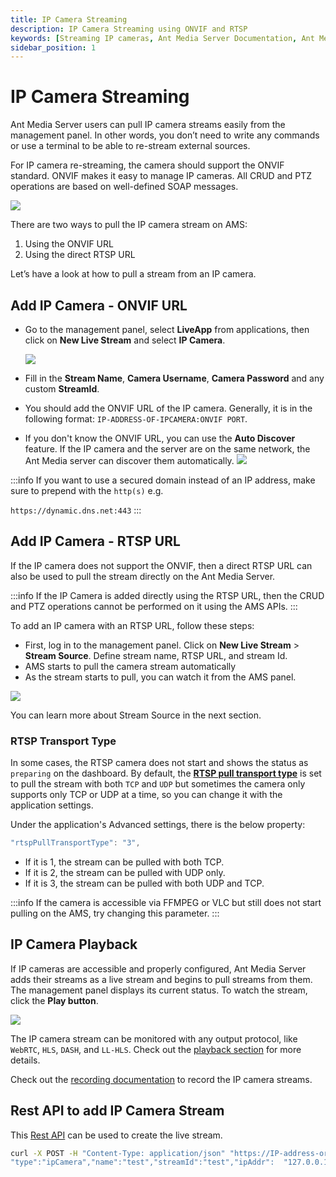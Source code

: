 ```yaml
---
title: IP Camera Streaming
description: IP Camera Streaming using ONVIF and RTSP
keywords: [Streaming IP cameras, Ant Media Server Documentation, Ant Media Server Tutorials]
sidebar_position: 1
---
```


# IP Camera Streaming

Ant Media Server users can pull IP camera streams easily from the management panel. In other words, you don’t need to write any commands or use a terminal to be able to re-stream external sources.

For IP camera re-streaming, the camera should support the ONVIF standard. ONVIF makes it easy to manage IP cameras. All CRUD and PTZ operations are based on well-defined SOAP messages.

![](@site/static/img/onvif_conformance.gif)

There are two ways to pull the IP camera stream on AMS:

1. Using the ONVIF URL
2. Using the direct RTSP URL

Let’s have a look at how to pull a stream from an IP camera.

## Add IP Camera - ONVIF URL

- Go to the management panel, select **LiveApp** from applications, then click on **New Live Stream** and select **IP Camera**.  

    ![](@site/static/img/re-stream-add-ip-camera-1.png)

- Fill in the **Stream Name**, **Camera Username**, **Camera Password** and any custom **StreamId**. 

- You should add the ONVIF URL of the IP camera. Generally, it is in the following format: ```IP-ADDRESS-OF-IPCAMERA:ONVIF PORT```. 

- If you don't know the ONVIF URL, you can use the **Auto Discover** feature. If the IP camera and the server are on the same network, the Ant Media server can discover them automatically.
    ![](@site/static/img/publish-live-stream/IP-Camera-and-External-Sources/IP-Camera-Add.png)

:::info
If you want to use a secured domain instead of an IP address, make sure to prepend with the `http(s)` e.g.

`https://dynamic.dns.net:443`
:::

## Add IP Camera - RTSP URL 

If the IP camera does not support the ONVIF, then a direct RTSP URL can also be used to pull the stream directly on the Ant Media Server.

:::info
If the IP Camera is added directly using the RTSP URL, then the CRUD and PTZ operations cannot be performed on it using the AMS APIs.
:::

To add an IP camera with an RTSP URL, follow these steps:

*   First, log in to the management panel. Click on 
**New Live Stream** > **Stream Source**. Define stream name, RTSP URL, and stream Id.
*   AMS starts to pull the camera stream automatically
*   As the stream starts to pull, you can watch it from the AMS panel.

![](@site/static/img/publish-live-stream/IP-Camera-and-External-Sources/Stream-Source.png)

You can learn more about Stream Source in the next section.

### RTSP Transport Type

In some cases, the RTSP camera does not start and shows the status as `preparing` on the dashboard. By default, the [**RTSP pull transport type**](https://antmedia.io/javadoc/io/antmedia/AppSettings.html#rtspPullTransportType) is set to pull the stream with both `TCP` and ⁣`UDP` but sometimes the camera only supports only TCP or UDP at a time, so you can change it with the application settings.

Under the application's Advanced settings, there is the below property:

```js
"rtspPullTransportType": "3",
```

- If it is 1, the stream can be pulled with both TCP.
- If it is 2, the stream can be pulled with UDP only.
- If it is 3, the stream can be pulled with both UDP and TCP.

:::info
If the camera is accessible via FFMPEG or VLC but still does not start pulling on the AMS, try changing this parameter.
:::

## IP Camera Playback

If IP cameras are accessible and properly configured, Ant Media Server adds their streams as a live stream and begins to pull streams from them. The management panel displays its current status. To watch the stream, click the **Play button**.

![](@site/static/img/publish-live-stream/IP-Camera-and-External-Sources/IP-Camera-Play.png)

The IP camera stream can be monitored with any output protocol, like `WebRTC`, `HLS`⁣, ⁣`DASH`, and `LL-HLS`. Check out the [playback section](https://antmedia.io/docs/category/playing-live-streams/) for more details.

Check out the [recording documentation](https://antmedia.io/docs/category/recording-live-streams/) to record the IP camera streams. 

## Rest API to add IP Camera Stream

This [Rest API](https://antmedia.io/rest/#/default/createBroadcast) can be used to create the live stream.

```bash
curl -X POST -H "Content-Type: application/json" "https://IP-address-or-domain:Port/App-Name/rest/v2/broadcasts/create?autoStart=false" -d '{
"type":"ipCamera","name":"test","streamId":"test","ipAddr":  "127.0.0.1:8080","username": "camera-username","password":"camera-password"}'
```
